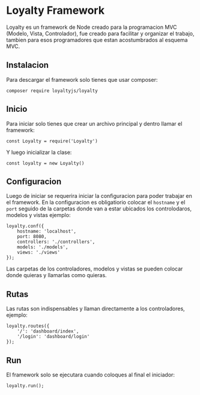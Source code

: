 # Loyalty Framework
Loyalty es un framework de Node creado para la programacion MVC (Modelo, Vista, Controlador), fue creado para facilitar y organizar el trabajo, tambien para esos programadores que estan acostumbrados al esquema MVC.

## Instalacion
Para descargar el framework solo tienes que usar composer:

`composer require loyaltyjs/loyalty`

## Inicio

Para iniciar solo tienes que crear un archivo principal y dentro llamar el framework:

`const Loyalty = require('Loyalty')`

Y luego inicializar la clase:

`const loyalty = new Loyalty()`

## Configuracion

Luego de iniciar se requerira iniciar la configuracion para poder trabajar en el framework. En la configuracion es obligatiorio colocar el `hostname` y el `port` seguido de la carpetas donde van a estar ubicados los controlodaros, modelos y vistas ejemplo:

```
loyalty.conf({
    hostname: 'localhost',
    port: 8080,
    controllers: './controllers',
    models: './models',
    views: './views'
});
```

Las carpetas de los controladores, modelos y vistas se pueden colocar donde quieras y llamarlas como quieras.

## Rutas
Las rutas son indispensables y llaman directamente a los controladores, ejemplo:

```
loyalty.routes({
    '/': 'dashboard/index',
    '/login': 'dashboard/login'
});
```

## Run
El framework solo se ejecutara cuando coloques al final el iniciador:

`loyalty.run();`